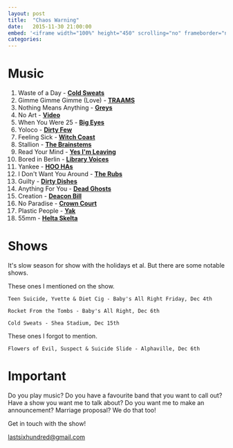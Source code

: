 ```yaml
---
layout: post
title:  "Chaos Warning"
date:   2015-11-30 21:00:00
embed: '<iframe width="100%" height="450" scrolling="no" frameborder="no" src="https://w.soundcloud.com/player/?url=https%3A//api.soundcloud.com/tracks/235524942&amp;auto_play=false&amp;hide_related=false&amp;show_comments=true&amp;show_user=true&amp;show_reposts=false&amp;visual=true"></iframe>'
categories:
---
```


# Music

1. Waste of a Day - **[Cold Sweats](http://coldsweatsny.com/)**
2. Gimme Gimme Gimme (Love) - **[TRAAMS](https://www.facebook.com/TRAAMSBAND)**
3. Nothing Means Anything - **[Greys](https://www.facebook.com/greysband)**
4. No Art - **[Video](https://www.facebook.com/cultofvideo)**
5. When You Were 25 - **[Big Eyes](http://www.bigeyesband.com/)**
6. Yoloco - **[Dirty Few](https://www.facebook.com/Dirty-Few-141686952614269/)**
7. Feeling Sick - **[Witch Coast](https://www.facebook.com/witchcoast)**
8. Stallion - **[The Brainstems](https://www.facebook.com/thebrainstems)**
9. Read Your Mind - **[Yes I'm Leaving](https://www.facebook.com/yesimleaving)**
10. Bored in Berlin - **[Library Voices](https://www.facebook.com/libraryvoices)**
11. Yankee - **[HOO HAs](https://www.facebook.com/hoohasofficial)**
12. I Don't Want You Around - **[The Rubs](https://www.facebook.com/The-Rubs-152727761551941/)**
13. Guilty - **[Dirty Dishes](https://www.facebook.com/dirtydirtydishes)**
14. Anything For You - **[Dead Ghosts](https://www.facebook.com/deadghosts)**
15. Creation - **[Deacon Bill](https://www.facebook.com/DeaconBillBand)**
16. No Paradise - **[Crown Court](https://www.facebook.com/Crowncourtoi)**
17. Plastic People - **[Yak](https://www.facebook.com/yakyakyak)**
18. 55mm - **[Helta Skelta](https://www.facebook.com/HeltaSkeltaRecords)**

# Shows

It's slow season for show with the holidays et al. But there are some notable shows.

These ones I mentioned on the show. 

    Teen Suicide, Yvette & Diet Cig - Baby's All Right Friday, Dec 4th

    Rocket From the Tombs - Baby's All Right, Dec 6th

	Cold Sweats - Shea Stadium, Dec 15th

These ones I forgot to mention.

	Flowers of Evil, Suspect & Suicide Slide - Alphaville, Dec 6th


# Important
Do you play music? Do you have a favourite band that you want to call out? Have a show you want me to talk about? Do you want me to make an announcement? Marriage proposal? We do that too!

Get in touch with the show!

[lastsixhundred@gmail.com](mailto:lastsixhundred@gmail.com)


